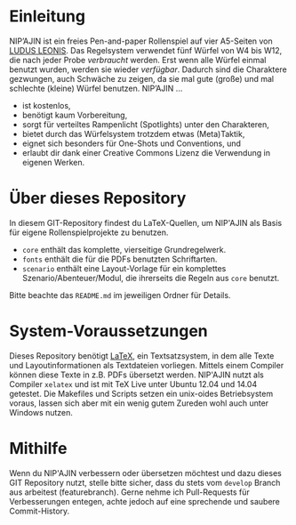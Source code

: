 # Einleitung

NIP’AJIN ist ein freies Pen-and-paper Rollenspiel auf vier A5-Seiten von [LUDUS LEONIS](http://ludus-leois.com/). Das Regelsystem verwendet fünf Würfel von W4 bis W12, die nach jeder Probe *verbraucht* werden. Erst wenn alle Würfel einmal benutzt wurden, werden sie wieder *verfügbar*. Dadurch sind die Charaktere gezwungen, auch Schwäche zu zeigen, da sie mal gute (große) und mal schlechte (kleine) Würfel benutzen. NIP’AJIN ...

* ist kostenlos,
* benötigt kaum Vorbereitung,
* sorgt für verteiltes Rampenlicht (Spotlights) unter den Charakteren,
* bietet durch das Würfelsystem trotzdem etwas (Meta)Taktik,
* eignet sich besonders für One-Shots und Conventions, und
* erlaubt dir dank einer Creative Commons Lizenz die Verwendung in eigenen Werken.

# Über dieses Repository

In diesem GIT-Repository findest du LaTeX-Quellen, um NIP'AJIN als Basis für eigene Rollenspielprojekte zu benutzen.

* `core` enthält das komplette, vierseitige Grundregelwerk.
* `fonts` enthält die für die PDFs benutzten Schriftarten.
* `scenario` enthält eine Layout-Vorlage für ein komplettes Szenario/Abenteuer/Modul, die ihrerseits die Regeln aus `core` benutzt.

Bitte beachte das `README.md` im jeweiligen Ordner für Details.

# System-Voraussetzungen

Dieses Repository benötigt [LaTeX](www.latex-project.org), ein Textsatzsystem, in dem alle Texte und Layoutinformationen als Textdateien vorliegen. Mittels einem Compiler können diese Texte in z.B. PDFs übersetzt werden. NIP'AJIN nutzt als Compiler `xelatex` und ist mit TeX Live unter Ubuntu 12.04 und 14.04 getestet. Die Makefiles und Scripts setzen ein unix-oides Betriebsystem voraus, lassen sich aber mit ein wenig gutem Zureden wohl auch unter Windows nutzen.

# Mithilfe

Wenn du NIP'AJIN verbessern oder übersetzen möchtest und dazu dieses GIT Repository nutzt, stelle bitte sicher, dass du stets vom `develop` Branch aus arbeitest (featurebranch). Gerne nehme ich Pull-Requests für Verbesserungen entegen, achte jedoch auf eine sprechende und saubere Commit-History.
